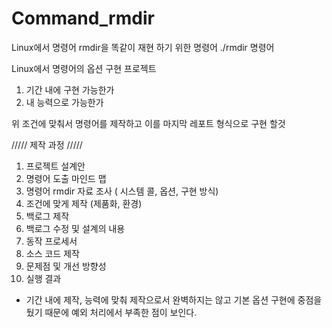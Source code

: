 # Command_rmdir
Linux에서 명령어 rmdir을 똑같이 재현 하기 위한 명령어 ./rmdir 명령어 

Linux에서 명령어의 옵션 구현 프로젝트 

1. 기간 내에 구현 가능한가
2. 내 능력으로 가능한가

위 조건에 맞춰서 명령어를 제작하고 이를 마지막 레포트 형식으로 구현 할것

///// 제작 과정 /////
1. 프로젝트 설계안
2. 명령어 도출 마인드 맵
3. 명령어 rmdir 자료 조사 ( 시스템 콜, 옵션, 구현 방식)
4. 조건에 맞게 제작 (제품화, 환경)
5. 백로그 제작 
6. 백로그 수정 및 설계의 내용
7. 동작 프로세서 
8. 소스 코드 제작 
9. 문제점 및 개선 방향성
10. 실행 결과 


* 기간 내에 제작, 능력에 맞춰 제작으로서 완벽하지는 않고 기본 옵션 구현에 중점을 뒀기 때문에 예외 처리에서 부족한 점이 보인다. 
